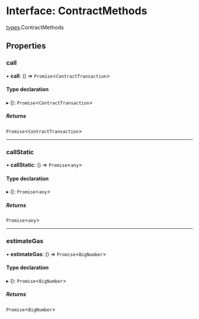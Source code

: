 # Interface: ContractMethods

[types](../modules/types.md).ContractMethods

## Properties

### call

• **call**: () => `Promise`<`ContractTransaction`\>

#### Type declaration

▸ (): `Promise`<`ContractTransaction`\>

##### Returns

`Promise`<`ContractTransaction`\>

___

### callStatic

• **callStatic**: () => `Promise`<`any`\>

#### Type declaration

▸ (): `Promise`<`any`\>

##### Returns

`Promise`<`any`\>

___

### estimateGas

• **estimateGas**: () => `Promise`<`BigNumber`\>

#### Type declaration

▸ (): `Promise`<`BigNumber`\>

##### Returns

`Promise`<`BigNumber`\>
